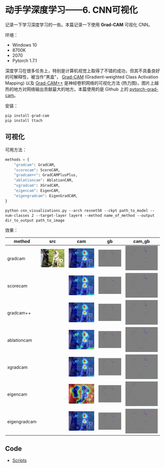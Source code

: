 # 动手学深度学习——6. CNN可视化

记录一下学习深度学习的一些。本篇记录一下使用 **Grad-CAM** 可视化 CNN。

环境：

- Windows 10
- 8700K
- 2070
- Pytorch 1.7.1

深度学习在很多任务上，特别是计算机视觉上取得了不错的成功，但其不具备良好的可解释性，被当作"黑盒"， [Grad-CAM](https://arxiv.org/abs/1610.02391) (Gradient-weighted Class Activation Mapping) 以及 [Grad-CAM++](https://arxiv.org/abs/1710.11063) 是神经卷积网络的可视化方法 (热力图)，图片上越热的地方对网络输出贡献最大的地方。本篇使用的是 Github 上的 [pytorch-grad-cam](https://github.com/jacobgil/pytorch-grad-cam)。

安装：

```shell
pip install grad-cam
pip install ttach

```

## 可视化

可用方法：

```python
methods = {
    "gradcam": GradCAM,
    "scorecam": ScoreCAM,
    "gradcam++": GradCAMPlusPlus,
    "ablationcam": AblationCAM,
    "xgradcam": XGradCAM,
    "eigencam": EigenCAM,
    "eigengradcam": EigenGradCAM,
}
```

```
python cnn_visualizations.py --arch resnet50 --ckpt path_to_model --num-classes 2 --target-layer layer4 --method name_of_method --output dir_to_output path_to_image 
```

 效果：

| method       | src                       | cam                                        | gb                           | cam_gb                                        |
| ------------ | ------------------------- | ------------------------------------------ | ---------------------------- | --------------------------------------------- |
| gradcam      | ![pic0](../pics/7/33.jpg) | ![pic1](../pics/7/gradcam_cam_33.jpg)      | ![pic2](../pics/7/gb_33.jpg) | ![pic3](../pics/7/gradcam_cam_gb_33.jpg)      |
| scorecam     |                           | ![pic1](../pics/7/scorecam_cam_33.jpg)     | ![pic2](../pics/7/gb_33.jpg) | ![pic3](../pics/7/scorecam_cam_gb_33.jpg)     |
| gradcam++    |                           | ![pic1](../pics/7/gradcam++_cam_33.jpg)    | ![pic2](../pics/7/gb_33.jpg) | ![pic3](../pics/7/gradcam++_cam_gb_33.jpg)    |
| ablationcam  |                           | ![pic1](../pics/7/ablationcam_cam_33.jpg)  | ![pic2](../pics/7/gb_33.jpg) | ![pic3](../pics/7/ablationcam_cam_gb_33.jpg)  |
| xgradcam     |                           | ![pic1](../pics/7/xgradcam_cam_33.jpg)     | ![pic2](../pics/7/gb_33.jpg) | ![pic3](../pics/7/xgradcam_cam_gb_33.jpg)     |
| eigencam     |                           | ![pic1](../pics/7/eigencam_cam_33.jpg)     | ![pic2](../pics/7/gb_33.jpg) | ![pic3](../pics/7/eigencam_cam_gb_33.jpg)     |
| eigengradcam |                           | ![pic1](../pics/7/eigengradcam_cam_33.jpg) | ![pic2](../pics/7/gb_33.jpg) | ![pic3](../pics/7/eigengradcam_cam_gb_33.jpg) |

## Code

- [Scripts](../code/7.CNNVisualizations)